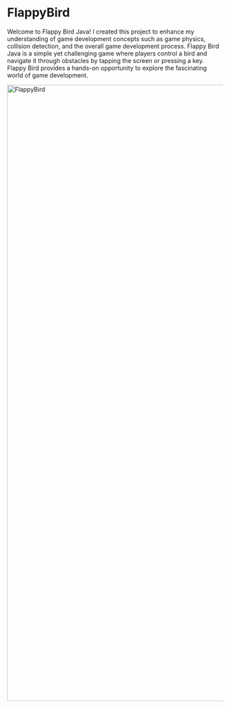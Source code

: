 # FlappyBird

Welcome to Flappy Bird Java! I created this project to enhance my understanding of game development concepts such as game physics, collision detection, and the overall game development process. Flappy Bird Java is a simple yet challenging game where players control a bird and navigate it through obstacles by tapping the screen or pressing a key. Flappy Bird provides a hands-on opportunity to explore the fascinating world of game development.

<img width="1440" alt="FlappyBird" src="https://github.com/rashres/FlappyBird/assets/161265688/0edfa76e-0a12-4895-b55f-f81a84516c38">
